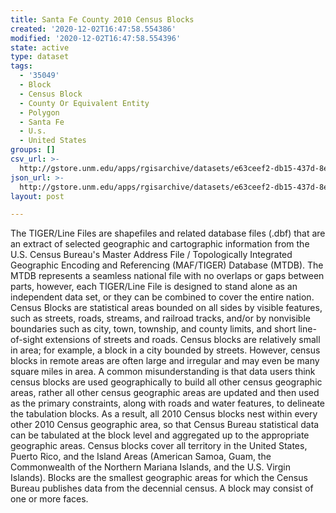 ```yaml
---
title: Santa Fe County 2010 Census Blocks
created: '2020-12-02T16:47:58.554386'
modified: '2020-12-02T16:47:58.554396'
state: active
type: dataset
tags:
  - '35049'
  - Block
  - Census Block
  - County Or Equivalent Entity
  - Polygon
  - Santa Fe
  - U.s.
  - United States
groups: []
csv_url: >-
  http://gstore.unm.edu/apps/rgisarchive/datasets/e63ceef2-db15-437d-8e1c-72bcea308785/tl_2010_35049_tabblock10.derived.csv
json_url: >-
  http://gstore.unm.edu/apps/rgisarchive/datasets/e63ceef2-db15-437d-8e1c-72bcea308785/tl_2010_35049_tabblock10.derived.json
layout: post

---
```

The TIGER/Line Files are shapefiles and related database files (.dbf) that are an extract of selected geographic and cartographic information from the U.S. Census Bureau's Master Address File / Topologically Integrated Geographic Encoding and Referencing (MAF/TIGER) Database (MTDB).  The MTDB represents a seamless national file with no overlaps or gaps between parts, however, each TIGER/Line File is designed to stand alone as an independent data set, or they can be combined to cover the entire nation.  Census Blocks are statistical areas bounded on all sides by visible features, such as streets, roads, streams, and railroad tracks, and/or by nonvisible boundaries such as city, town, township, and county limits, and short line-of-sight extensions of streets and roads.  Census blocks are relatively small in area; for example, a block in a city bounded by streets.  However, census blocks in remote areas are often large and irregular and may even be many square miles in area.  A common misunderstanding is that data users think census blocks are used geographically to build all other census geographic areas, rather all other census geographic areas are updated and then used as the primary constraints, along with roads and water features, to delineate the tabulation blocks.  As a result, all 2010 Census blocks nest within every other 2010 Census geographic area, so that Census Bureau statistical data can be tabulated at the block level and aggregated up to the appropriate geographic areas.  Census blocks cover all territory in the United States, Puerto Rico, and the Island Areas (American Samoa, Guam, the Commonwealth of the Northern Mariana Islands, and the U.S. Virgin Islands).  Blocks are the smallest geographic areas for which the Census Bureau publishes data from the decennial census.  A block may consist of one or more faces.  

